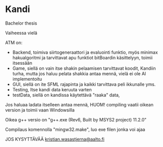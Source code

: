 # Kandi
Bachelor thesis 

Vaiheessa vielä

ATM on:
- Backend, toimiva siirtogeneraattori ja evaluointi funktio, myös minimax hakualgoritmi ja tarvittavat apu funktiot bitBoardin käsittelyyn, toimii itsessään
- Game, siellä on vain itse shakin pelaamisen tarvittavat koodit, Kandiin turha, mutta jos haluu pelata shakkia antaa mennä, vielä ei ole AI implementoitu 
- GUI, siellä on ite SFML rajapinta ja kaikki tarvittava peli ikkunalle yms.
- Testing, Itse kandi data keruuta varten
- testData, siellä on kandissa käytettävä "raaka" data, 

Jos haluaa ladata itselleen antaa mennä, HUOM! compiling vaatii oikean version ja toimii vaan Windowsilla

Oikea g++ versio on "g++.exe (Rev6, Built by MSYS2 project) 11.2.0" 

Compilaus komennolla "mingw32.make", luo exe filen jonka voi ajaa

JOS KYSYTTÄVÄÄ kristian.wasastjerna@aalto.fi
